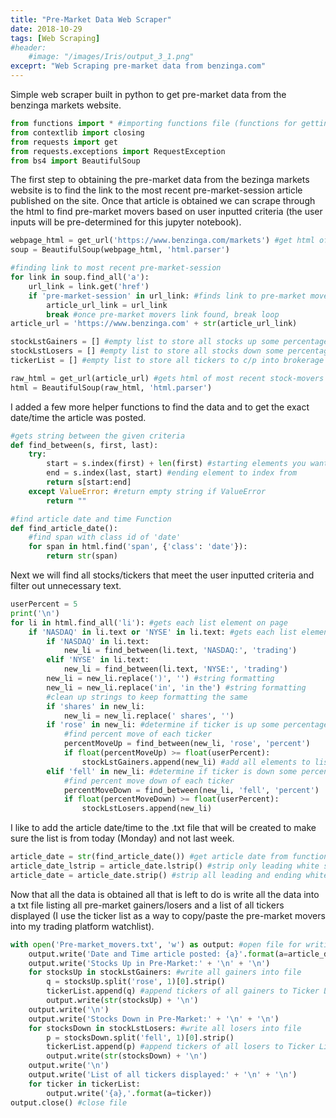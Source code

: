 ```yaml
---
title: "Pre-Market Data Web Scraper"
date: 2018-10-29
tags: [Web Scraping]
#header: 
    #image: "/images/Iris/output_3_1.png"
exceprt: "Web Scraping pre-market data from benzinga.com"
---
```

Simple web scraper built in python to get pre-market data from the benzinga markets website. 

```python
from functions import * #importing functions file (functions for getting & verifying url)
from contextlib import closing
from requests import get
from requests.exceptions import RequestException
from bs4 import BeautifulSoup
```

The first step to obtaining the pre-market data from the bezinga markets website is to find the link to the most recent pre-market-session article published on the site. Once that article is obtained we can scrape through the html to find pre-market movers based on user inputted criteria (the user inputs will be pre-determined for this jupyter notebook).


```python
webpage_html = get_url('https://www.benzinga.com/markets') #get html of benzinga markets website
soup = BeautifulSoup(webpage_html, 'html.parser')
```


```python
#finding link to most recent pre-market-session
for link in soup.find_all('a'):
    url_link = link.get('href')
    if 'pre-market-session' in url_link: #finds link to pre-market movers article
        article_url_link = url_link
        break #once pre-market movers link found, break loop
article_url = 'https://www.benzinga.com' + str(article_url_link)
```


```python
stockLstGainers = [] #empty list to store all stocks up some percentage
stockLstLosers = [] #empty list to store all stocks down some percentage
tickerList = [] #empty list to store all tickers to c/p into brokerage platform
```


```python
raw_html = get_url(article_url) #gets html of most recent stock-movers article
html = BeautifulSoup(raw_html, 'html.parser')
```

I added a few more helper functions to find the data and to get the exact date/time the article was posted. 


```python
#gets string between the given criteria
def find_between(s, first, last):
    try:
        start = s.index(first) + len(first) #starting elements you want to index from
        end = s.index(last, start) #ending element to index from
        return s[start:end]
    except ValueError: #return empty string if ValueError
        return ""

#find article date and time Function
def find_article_date():
    #find span with class id of 'date'
    for span in html.find('span', {'class': 'date'}):
        return str(span)
```

Next we will find all stocks/tickers that meet the user inputted criteria and filter out unnecessary text. 


```python
userPercent = 5
print('\n')
for li in html.find_all('li'): #gets each list element on page
    if 'NASDAQ' in li.text or 'NYSE' in li.text: #gets each list element with NASDAQ in string
        if 'NASDAQ' in li.text:
            new_li = find_between(li.text, 'NASDAQ:', 'trading')
        elif 'NYSE' in li.text:
            new_li = find_between(li.text, 'NYSE:', 'trading')
        new_li = new_li.replace(')', '') #string formatting
        new_li = new_li.replace('in', 'in the') #string formatting
        #clean up strings to keep formatting the same
        if 'shares' in new_li:
            new_li = new_li.replace(' shares', '')
        if 'rose' in new_li: #determine if ticker is up some percentage
            #find percent move of each ticker
            percentMoveUp = find_between(new_li, 'rose', 'percent')
            if float(percentMoveUp) >= float(userPercent):
                stockLstGainers.append(new_li) #add all elements to list
        elif 'fell' in new_li: #determine if ticker is down some percentage
            #find percent move down of each ticker
            percentMoveDown = find_between(new_li, 'fell', 'percent')
            if float(percentMoveDown) >= float(userPercent):
                stockLstLosers.append(new_li)
```
I like to add the article date/time to the .txt file that will be created to make sure the list is from today (Monday) and not last week.

```python
article_date = str(find_article_date()) #get article date from function
article_date_lstrip = article_date.lstrip() #strip only leading white space
article_date = article_date.strip() #strip all leading and ending white space
```

Now that all the data is obtained all that is left to do is write all the data into a txt file listing all pre-market gainers/losers and a list of all tickers displayed (I use the ticker list as a way to copy/paste the pre-market movers into my trading platform watchlist).

```python
with open('Pre-market_movers.txt', 'w') as output: #open file for writing
    output.write('Date and Time article posted: {a}'.format(a=article_date_lstrip) + '\n' + '\n')
    output.write('Stocks Up in Pre-Market:' + '\n' + '\n')
    for stocksUp in stockLstGainers: #write all gainers into file
        q = stocksUp.split('rose', 1)[0].strip()
        tickerList.append(q) #append tickers of all gainers to Ticker List
        output.write(str(stocksUp) + '\n')
    output.write('\n')
    output.write('Stocks Down in Pre-Market:' + '\n' + '\n')
    for stocksDown in stockLstLosers: #write all losers into file
        p = stocksDown.split('fell', 1)[0].strip()
        tickerList.append(p) #append tickers of all losers to Ticker Lis t
        output.write(str(stocksDown) + '\n')
    output.write('\n')
    output.write('List of all tickers displayed:' + '\n' + '\n')
    for ticker in tickerList:
        output.write('{a},'.format(a=ticker))
output.close() #close file
```
